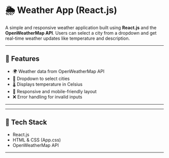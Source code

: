 # 🌦 Weather App (React.js)

A simple and responsive weather application built using **React.js** and the **OpenWeatherMap API**. Users can select a city from a dropdown and get real-time weather updates like temperature and description.

---

## 🚀 Features

- 🌍 Weather data from OpenWeatherMap API
- 🔎 Dropdown to select cities
- 🌡 Displays temperature in Celsius
- 📱 Responsive and mobile-friendly layout
- ❌ Error handling for invalid inputs

---

---

## 🔧 Tech Stack

- React.js
- HTML & CSS (App.css)
- OpenWeatherMap API

---
 